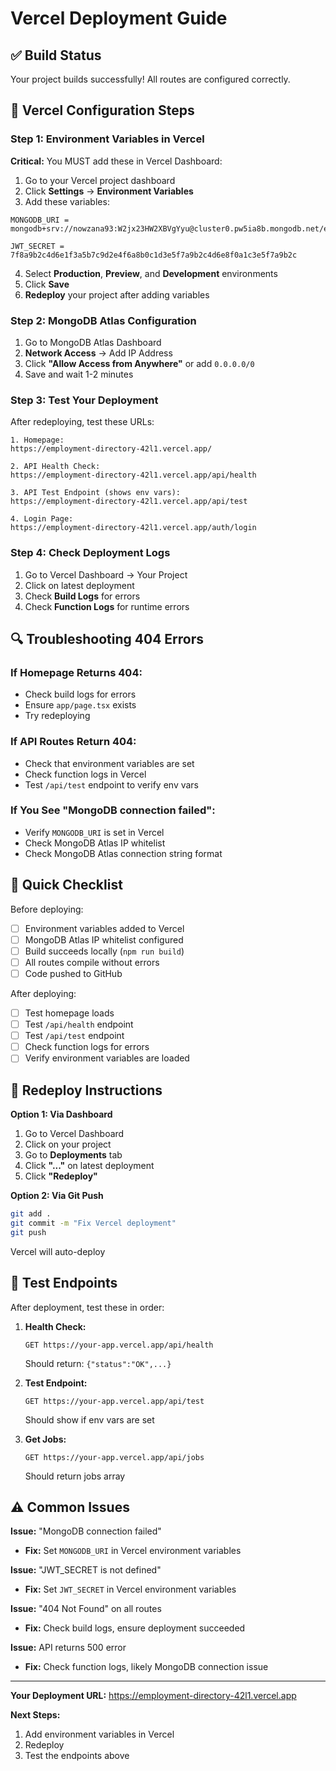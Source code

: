 # Vercel Deployment Guide

## ✅ Build Status
Your project builds successfully! All routes are configured correctly.

## 🔧 Vercel Configuration Steps

### Step 1: Environment Variables in Vercel

**Critical:** You MUST add these in Vercel Dashboard:

1. Go to your Vercel project dashboard
2. Click **Settings** → **Environment Variables**
3. Add these variables:

```
MONGODB_URI = mongodb+srv://nowzana93:W2jx23HW2XBVgYyu@cluster0.pw5ia8b.mongodb.net/employment_directory

JWT_SECRET = 7f8a9b2c4d6e1f3a5b7c9d2e4f6a8b0c1d3e5f7a9b2c4d6e8f0a1c3e5f7a9b2c
```

4. Select **Production**, **Preview**, and **Development** environments
5. Click **Save**
6. **Redeploy** your project after adding variables

### Step 2: MongoDB Atlas Configuration

1. Go to MongoDB Atlas Dashboard
2. **Network Access** → Add IP Address
3. Click **"Allow Access from Anywhere"** or add `0.0.0.0/0`
4. Save and wait 1-2 minutes

### Step 3: Test Your Deployment

After redeploying, test these URLs:

```
1. Homepage:
https://employment-directory-42l1.vercel.app/

2. API Health Check:
https://employment-directory-42l1.vercel.app/api/health

3. API Test Endpoint (shows env vars):
https://employment-directory-42l1.vercel.app/api/test

4. Login Page:
https://employment-directory-42l1.vercel.app/auth/login
```

### Step 4: Check Deployment Logs

1. Go to Vercel Dashboard → Your Project
2. Click on latest deployment
3. Check **Build Logs** for errors
4. Check **Function Logs** for runtime errors

## 🔍 Troubleshooting 404 Errors

### If Homepage Returns 404:
- Check build logs for errors
- Ensure `app/page.tsx` exists
- Try redeploying

### If API Routes Return 404:
- Check that environment variables are set
- Check function logs in Vercel
- Test `/api/test` endpoint to verify env vars

### If You See "MongoDB connection failed":
- Verify `MONGODB_URI` is set in Vercel
- Check MongoDB Atlas IP whitelist
- Check MongoDB Atlas connection string format

## 📝 Quick Checklist

Before deploying:
- [ ] Environment variables added to Vercel
- [ ] MongoDB Atlas IP whitelist configured
- [ ] Build succeeds locally (`npm run build`)
- [ ] All routes compile without errors
- [ ] Code pushed to GitHub

After deploying:
- [ ] Test homepage loads
- [ ] Test `/api/health` endpoint
- [ ] Test `/api/test` endpoint
- [ ] Check function logs for errors
- [ ] Verify environment variables are loaded

## 🚀 Redeploy Instructions

**Option 1: Via Dashboard**
1. Go to Vercel Dashboard
2. Click on your project
3. Go to **Deployments** tab
4. Click **"..."** on latest deployment
5. Click **"Redeploy"**

**Option 2: Via Git Push**
```bash
git add .
git commit -m "Fix Vercel deployment"
git push
```
Vercel will auto-deploy

## 🧪 Test Endpoints

After deployment, test these in order:

1. **Health Check:**
   ```
   GET https://your-app.vercel.app/api/health
   ```
   Should return: `{"status":"OK",...}`

2. **Test Endpoint:**
   ```
   GET https://your-app.vercel.app/api/test
   ```
   Should show if env vars are set

3. **Get Jobs:**
   ```
   GET https://your-app.vercel.app/api/jobs
   ```
   Should return jobs array

## ⚠️ Common Issues

**Issue:** "MongoDB connection failed"
- **Fix:** Set `MONGODB_URI` in Vercel environment variables

**Issue:** "JWT_SECRET is not defined"
- **Fix:** Set `JWT_SECRET` in Vercel environment variables

**Issue:** "404 Not Found" on all routes
- **Fix:** Check build logs, ensure deployment succeeded

**Issue:** API returns 500 error
- **Fix:** Check function logs, likely MongoDB connection issue

---

**Your Deployment URL:** https://employment-directory-42l1.vercel.app

**Next Steps:**
1. Add environment variables in Vercel
2. Redeploy
3. Test the endpoints above


